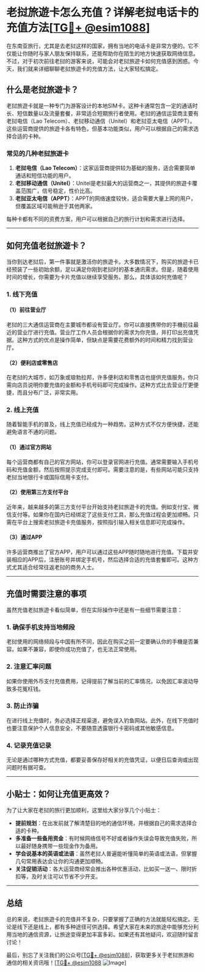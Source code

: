 # 老挝旅遊卡怎么充值？详解老挝电话卡的充值方法[[TG💪+ @esim1088](https://t.me/s/esim1088)]

在东南亚旅行，尤其是去老挝这样的国家，拥有当地的电话卡是非常方便的。它不仅能让你随时与家人朋友保持联系，还能帮助你在陌生的地方快速获取网络信息。不过，对于初次前往老挝的游客来说，可能会对老挝旅遊卡如何充值感到困惑。今天，我们就来详细聊聊老挝旅遊卡的充值方法，让大家轻松搞定。

## 什么是老挝旅遊卡？

老挝旅遊卡就是一种专门为游客设计的本地SIM卡。这种卡通常包含一定的通话时长、短信数量以及流量套餐，非常适合短期旅行者使用。老挝的通信运营商主要有老挝电信（Lao Telecom）、老挝移动通信（Unitel）和老挝亚太电信（APPT）。这些运营商提供的旅遊卡各有特色，但基本功能类似，用户可以根据自己的需求选择合适的卡种。

### 常见的几种老挝旅遊卡

1. **老挝电信（Lao Telecom）**：这家运营商提供较为基础的服务，适合需要简单通话和短信功能的用户。
2. **老挝移动通信（Unitel）**：Unitel是老挝最大的运营商之一，其提供的旅遊卡覆盖范围广，信号稳定，性价比高。
3. **老挝亚太电信（APPT）**：APPT的网络速度较快，适合需要大量上网的用户，但覆盖区域可能稍逊于其他两家。

每种卡都有不同的资费方案，用户可以根据自己的旅行计划和需求进行选择。

---

## 如何充值老挝旅遊卡？

当你到达老挝后，第一件事就是激活你的旅遊卡。大多数情况下，购买的旅遊卡已经预装了一些初始余额，足以满足你刚到老挝时的基本通讯需求。但是，随着使用时间的增长，你需要为卡片充值以继续享受服务。那么，具体该如何充值呢？

### 1. 线下充值

#### （1）前往营业厅
老挝的三大通信运营商在主要城市都设有营业厅。你可以直接携带你的手機前往最近的营业厅进行充值。营业厅工作人员会根据你的需求为你充值，并打印出充值凭据。这种方式的优点是操作简单，但缺点是需要花费额外的时间和精力找到营业厅。

#### （2）便利店或零售店
在老挝的大城市，如万象或琅勃拉邦，许多便利店和零售店也提供充值服务。你只需向店员说明你要充值的金额和手机号码即可完成操作。这种方式比去营业厅更便捷，而且分布广泛，非常实用。

### 2. 线上充值

随着智能手机的普及，线上充值已经成为一种趋势。这种方式不仅方便快捷，还能避免语言不通的问题。

#### （1）通过官方网站
每个运营商都有自己的官方网站，你可以登录官网进行充值。通常需要输入手机号码和充值金额，然后按照提示完成支付即可。需要注意的是，有些网站可能只支持老挝当地银行卡或国际信用卡支付。

#### （2）使用第三方支付平台
近年来，越来越多的第三方支付平台开始支持老挝旅遊卡的充值。例如支付宝、微信支付等。如果你在国内已经绑定了这些支付工具，那么充值过程会更加顺畅。只需在平台上搜索老挝旅遊卡充值服务，按照指引输入相关信息即可完成操作。

#### （3）通过APP
许多运营商推出了官方APP，用户可以通过这些APP随时随地进行充值。下载并安装相应的APP后，注册账号并绑定手机号，然后选择合适的充值套餐即可。这种方式尤其适合经常往返老挝的商务人士。

---

## 充值时需要注意的事项

虽然充值老挝旅遊卡看似简单，但在实际操作中还是有一些细节需要注意：

### 1. 确保手机支持当地频段
老挝使用的网络频段与中国有所不同，因此在购买之前一定要确认你的手機是否兼容。如果不兼容，即使你成功充值了，也无法正常使用。

### 2. 注意汇率问题
如果你使用外币支付充值费用，记得提前了解当前的汇率情况，以免因汇率波动导致多花冤枉钱。

### 3. 防止诈骗
在进行线上充值时，务必选择正规渠道，避免误入钓鱼网站。此外，在线下充值时也要注意保护个人信息安全，不要随意透露银行卡密码或其他敏感信息。

### 4. 记录充值记录
无论是通过哪种方式充值，都要妥善保存好相关的充值凭证，以便日后查询或出现问题时有据可查。

---

## 小贴士：如何让充值更高效？

为了让大家在老挝的旅行更加顺利，这里给大家分享几个小贴士：

- **提前规划**：在出发前就了解清楚目的地的通信环境，并根据自己的需求选择合适的卡种。
- **多准备一些备用资金**：有时候网络信号不好或者操作失误会导致充值失败，所以最好随身携带一些现金作为备用。
- **学会说基本的英语或法语**：虽然老挝人普遍能听懂简单的英语或法语，但掌握几句常用表达会让你的沟通更加顺畅。
- **关注促销活动**：各大运营商经常会推出各种优惠活动，比如买一送一、限时折扣等，及时关注可以节省不少开支。

---

## 总结

总的来说，老挝旅遊卡的充值并不复杂，只要掌握了正确的方法就能轻松搞定。无论是线下还是线上，都有多种途径可供选择。希望大家在未来的旅途中能够充分利用当地的通信资源，让旅途变得更加丰富多彩。如果还有其他疑问，欢迎随时留言讨论！

最后，别忘了关注我们的公众号[[TG💪+ @esim1088](https://t.me/s/esim1088)]，获取更多关于老挝旅游和通信的相关资讯哦！[[TG💪+ @esim1088](https://t.me/s/esim1088) ![Image](https://i.postimg.cc/4NQfJmqS/Snipaste-2025-05-13-00-14-12.png)]